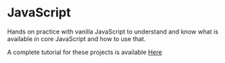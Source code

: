 # JavaScript
Hands on practice with vanilla JavaScript to understand and know what is available in core JavaScript and how to use that.

A complete tutorial for these projects is available [Here](https://javascript30.com/) 
